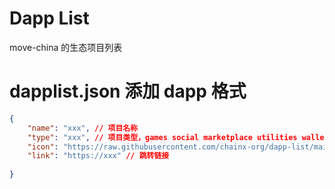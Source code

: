 # Dapp List
move-china 的生态项目列表

# dapplist.json 添加 dapp 格式
```json
{
    "name": "xxx", // 项目名称
    "type": "xxx", // 项目类型，games social marketplace utilities wallet gambling exchanges 7种
    "icon": "https://raw.githubusercontent.com/chainx-org/dapp-list/main/assets/xxx", // 图片 logo 链接
    "link": "https://xxx" // 跳转链接
  
}
```
